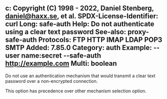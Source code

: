 c: Copyright (C) 1998 - 2022, Daniel Stenberg, <daniel@haxx.se>, et al.
SPDX-License-Identifier: curl
Long: safe-auth
Help: Do not authenticate using a clear text password
See-also: proxy-safe-auth
Protocols: FTP HTTP IMAP LDAP POP3 SMTP
Added: 7.85.0
Category: auth
Example: --user name:secret --safe-auth http://example.com
Multi: boolean
---
Do not use an authentication mechanism that would transmit a clear text
password over a non-encrypted connection.

This option has precedence over other mechanism selection option.
